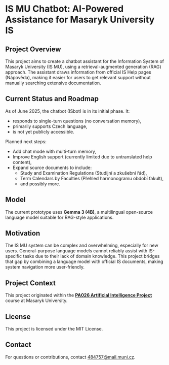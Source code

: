 # IS MU Chatbot: AI-Powered Assistance for Masaryk University IS

## Project Overview
This project aims to create a chatbot assistant for the Information System of Masaryk University (IS MU), using a retrieval-augmented generation (RAG) approach. The assistant draws information from official IS Help pages (Nápověda), making it easier for users to get relevant support without manually searching extensive documentation.

## Current Status and Roadmap
As of June 2025, the chatbot (ISbot) is in its initial phase. It:
- responds to single-turn questions (no conversation memory),
- primarily supports Czech language,
- is not yet publicly accessible.

Planned next steps:
- Add chat mode with multi-turn memory,
- Improve English support (currently limited due to untranslated help content),
- Expand source documents to include:
  - Study and Examination Regulations (Studijní a zkušební řád),
  - Term Calendars by Faculties (Přehled harmonogramu období fakult),
  - and possibly more.

## Model
The current prototype uses **Gemma 3 (4B)**, a multilingual open-source language model suitable for RAG-style applications.

## Motivation
The IS MU system can be complex and overwhelming, especially for new users. General-purpose language models cannot reliably assist with IS-specific tasks due to their lack of domain knowledge. This project bridges that gap by combining a language model with official IS documents, making system navigation more user-friendly.

## Project Context
This project originated within the [**PA026 Artificial Intelligence Project**](https://is.muni.cz/predmet/fi/jaro2025/PA026) course at Masaryk University.  
<!-- It was also supported financially by Masaryk University through [Projekt na podporu AI ve výuce](https://www.fi.muni.cz/~foltynek/2_2_AI_podpora_vyzva_FINAL.pdf). -->

## License
This project is licensed under the MIT License.

## Contact
For questions or contributions, contact [484757@mail.muni.cz](mailto:484757@mail.muni.cz).
